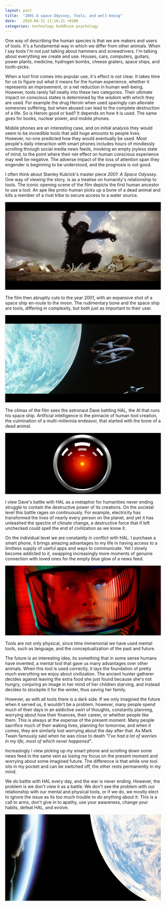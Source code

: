 ```yaml
---
layout: post
title:  "2001 A space Odyssey, Tools, and well-being"
date:   2020-08-31 11:18:21 +0100
categories: technology buddhism psychology
---
```


One way of describing the human species is that we are makers and users of tools. It's a fundamental way in which we differ from other animals. When I say tools I'm not just talking about hammers and screwdrivers. I'm talking about everything we create and use. Houses, cars, computers, guitars, power plants, medicine, hydrogen bombs, cheese graters, space ships, and tooth-picks.

When a tool first comes into popular use, it's effect is not clear. It takes time for us to figure out what it means for the human experience, whether it represents an improvement, or a net reduction in human well-being. However, tools rarely fall neatly into these two categories. Their ultimate impact on conscious states is determined by the wisdom with which they are used. For example the drug Heroin when used sparingly can alleviate someones suffering, but when abused can lead to the complete destruction of a life. So is Heroin good or bad? It depends on how it is used. The same goes for books, nuclear power, and mobile phones.

Mobile phones are an interesting case, and on initial analysis they would seem to be incredible tools that add huge amounts to people lives. However, no-one predicted how they would eventually be used. Most people's daily interaction with smart phones includes hours of mindlessly scrolling through social media news feeds, invoking an empty joyless state of mind, to the point where their net effect on human conscious experience may well be negative. The adverse impact of the loss of attention span they engender is beginning to be understood, and the prognosis is not good.

I often think about Stanley Kubrick's master piece _2001: A Space Odyssey_. One way of viewing the story, is as a treatise on humanity's relationship to tools. The iconic opening scene of the film depicts the first human ancestor to use a tool. An ape like proto-human picks up a bone of a dead animal and kills a member of a rival tribe to secure access to a water source.

![](/assets/ape.jpg)

The film then abruptly cuts to the year 2001, with an expansive shot of a space ship en-route to the moon. The rudimentary bone and the space ship are tools, differing in complexity, but both just as important to their user.

![](/assets/space-ship.jpg)

The climax of the film sees the astronaut Dave battling HAL, the AI that runs his space ship. Artificial intelligence is the pinnacle of human tool creation, the culmination of a multi-millennia endeavor, that started with the bone of a dead animal.

![](/assets/HAL.png)

I view Dave's battle with HAL as a metaphor for humanities never ending struggle to contain the destructive power of its creations. On the societal level this battle rages on continuously. For example, electricity has transformed the lives of nearly every person on the planet, and yet it has unleashed the spectre of climate change, a destructive force that if left unchecked could spell the end of civilization as we know it.

On the individual level we are constantly in conflict with HAL. I purchase a smart phone, it brings amazing advantages to my life in having access to a limitless supply of useful apps and ways to communicate. Yet I slowly become addicted to it, swapping increasingly more moments of genuine connection with loved ones for the empty blue glow of a news feed.

![](/assets/dave.jpeg)

Tools are not only physical, since time immemorial we have used mental tools, such as language, and the conceptualization of the past and future.

The future is an interesting idea, its something that in some sense humans have invented, a mental tool that gave us many advantages over other animals. When this tool is used correctly, it lays the foundation of pretty much everything we enjoy about civilization. The ancient hunter gatherer decides against leaving the extra food she just found because she's not hungry, conjuring an image in her mind of her children starving, and instead decides to stockpile it for the winter, thus saving her family.

However, as with all tools there is a dark side. If we only imagined the future when it served us, it wouldn't be a problem. however, many people spend much of their days in an addictive swirl of thoughts, constantly planning, worrying about how their finances, their career, or whether people like them. This is always at the expense of the present moment. Many people sacrifice much of their waking lives, planning for tomorrow, and when it comes, they are similarly lost worrying about the day after that. As Mark Twain famously said when he was close to death _"I've had a lot of worries in my life, most of which never happened"_.

Increasingly I view picking up my smart phone and scrolling down some news feed in the same vein as losing my focus on the present moment and worrying about some imagined future. The difference is that while one tool sits in my pocket and can be switched off, the other rests permanently in my mind.

We do battle with HAL every day, and the war is never ending. However, the problem is we don't view it as a battle. We don't see the problem with our relationship with our mental and physical tools, or if we do, we mostly elect to ignore the issue as its too much trouble to do anything about it. This is a call to arms, don't give in to apathy, use your awareness, change your habits, defeat HAL, and evolve.

![](/assets/star-child.jpg)
